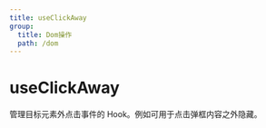 ```yaml
---
title: useClickAway
group:
  title: Dom操作
  path: /dom
---
```


# useClickAway

管理目标元素外点击事件的 Hook。例如可用于点击弹框内容之外隐藏。

